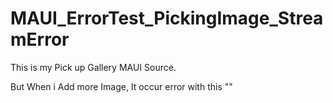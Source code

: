 # MAUI_ErrorTest_PickingImage_StreamError

This is my Pick up Gallery MAUI Source.<br>

But When i Add more Image, It occur error with this ""
